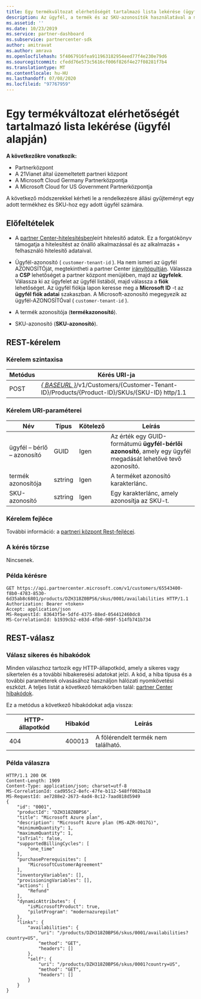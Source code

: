 ```yaml
---
title: Egy termékváltozat elérhetőségét tartalmazó lista lekérése (ügyfél alapján)
description: Az ügyfél, a termék és az SKU-azonosítók használatával a megadott termékre és SKU-ra vonatkozó elérhetőségek gyűjteménye beszerezhető.
ms.assetid: ''
ms.date: 10/23/2019
ms.service: partner-dashboard
ms.subservice: partnercenter-sdk
author: amitravat
ms.author: amrava
ms.openlocfilehash: 5f4067916fea911963182954eed77f4e230e79d6
ms.sourcegitcommit: cfedd76e573c5616cf006f826f4e27f08281f7b4
ms.translationtype: MT
ms.contentlocale: hu-HU
ms.lasthandoff: 07/08/2020
ms.locfileid: "97767959"
---
```

# <a name="get-a-list-of-availabilities-for-a-sku-by-customer"></a>Egy termékváltozat elérhetőségét tartalmazó lista lekérése (ügyfél alapján)

**A következőkre vonatkozik:**

- Partnerközpont
- A 21Vianet által üzemeltetett partneri központ
- A Microsoft Cloud Germany Partnerközpontja
- A Microsoft Cloud for US Government Partnerközpontja

A következő módszerekkel kérheti le a rendelkezésre állási gyűjteményt egy adott termékhez és SKU-hoz egy adott ügyfél számára.

## <a name="prerequisites"></a>Előfeltételek

- A [partner Center-hitelesítésben](partner-center-authentication.md)leírt hitelesítő adatok. Ez a forgatókönyv támogatja a hitelesítést az önálló alkalmazással és az alkalmazás + felhasználó hitelesítő adataival.

- Ügyfél-azonosító ( `customer-tenant-id` ). Ha nem ismeri az ügyfél AZONOSÍTÓját, megtekintheti a partner Center [irányítópultján](https://partner.microsoft.com/dashboard). Válassza a **CSP** lehetőséget a partner központ menüjében, majd az **ügyfelek**. Válassza ki az ügyfelet az ügyfél listából, majd válassza a **fiók** lehetőséget. Az ügyfél fiókja lapon keresse meg a **Microsoft ID** -t az **ügyfél fiók adatai** szakaszban. A Microsoft-azonosító megegyezik az ügyfél-AZONOSÍTÓval ( `customer-tenant-id` ).

- A termék azonosítója (**termékazonosító**).

- SKU-azonosító (**SKU-azonosító**).

## <a name="rest-request"></a>REST-kérelem

### <a name="request-syntax"></a>Kérelem szintaxisa

| Metódus | Kérés URI-ja                                                                                                                 |
|--------|-----------------------------------------------------------------------------------------------------------------------------|
| POST   | [*\{ BASEURL \}*](partner-center-rest-urls.md)/v1/Customers/{Customer-Tenant-ID}/Products/{Product-ID}/SKUs/{SKU-ID} http/1.1 |

### <a name="request-uri-parameters"></a>Kérelem URI-paraméterei

| Név               | Típus | Kötelező | Leírás                                                                                 |
|--------------------|------|----------|---------------------------------------------------------------------------------------------|
| ügyfél – bérlő – azonosító | GUID | Igen | Az érték egy GUID-formátumú **ügyfél-bérlői azonosító**, amely egy ügyfél megadását lehetővé tevő azonosító. |
| termék azonosítója | sztring | Igen | A terméket azonosító karakterlánc. |
| SKU-azonosító | sztring | Igen | Egy karakterlánc, amely azonosítja az SKU-t. |

### <a name="request-header"></a>Kérelem fejléce

További információ: a [partneri központ Rest-fejlécei](headers.md).

### <a name="request-body"></a>A kérés törzse

Nincsenek.

### <a name="request-example"></a>Példa kérésre

```http
GET https://api.partnercenter.microsoft.com/v1/customers/65543400-f8b0-4783-8530-6d35ab8c6801/products/DZH318Z0BPS6/skus/0001/availabilities HTTP/1.1
Authorization: Bearer <token>
Accept: application/json
MS-RequestId: 83643f5e-5dfd-4375-88ed-054412460dc8
MS-CorrelationId: b1939cb2-e83d-4fb0-989f-514fb741b734
```

## <a name="rest-response"></a>REST-válasz

### <a name="response-success-and-error-codes"></a>Válasz sikeres és hibakódok

Minden válaszhoz tartozik egy HTTP-állapotkód, amely a sikeres vagy sikertelen és a további hibakeresési adatokat jelzi. A kód, a hiba típusa és a további paraméterek olvasásához használjon hálózati nyomkövetési eszközt. A teljes listát a következő témakörben talál: [partner Center hibakódok](error-codes.md).

Ez a metódus a következő hibakódokat adja vissza:

| HTTP-állapotkód | Hibakód | Leírás |
|------------------|------------|-------------|
| 404 | 400013 | A fölérendelt termék nem található. |

### <a name="response-example"></a>Példa válaszra

```http
HTTP/1.1 200 OK
Content-Length: 1909
Content-Type: application/json; charset=utf-8
MS-CorrelationId: cad955c2-8efc-47fe-b112-548ff002ba18
MS-RequestId: ae7288e2-2673-4ad4-8c12-7aad818d5949
{
    "id": "0001",
    "productId": "DZH318Z0BPS6",
    "title": "Microsoft Azure plan",
    "description": "Microsoft Azure plan (MS-AZR-0017G)",
    "minimumQuantity": 1,
    "maximumQuantity": 1,
    "isTrial": false,
    "supportedBillingCycles": [
        "one_time"
    ],
    "purchasePrerequisites": [
        "MicrosoftCustomerAgreement"
    ],
    "inventoryVariables": [],
    "provisioningVariables": [],
    "actions": [
        "Refund"
    ],
    "dynamicAttributes": {
        "isMicrosoftProduct": true,
        "pilotProgram": "modernazurepilot"
    },
    "links": {
        "availabilities": {
            "uri": "/products/DZH318Z0BPS6/skus/0001/availabilities?country=US",
            "method": "GET",
            "headers": []
        },
        "self": {
            "uri": "/products/DZH318Z0BPS6/skus/0001?country=US",
            "method": "GET",
            "headers": []
        }
    }
}
```
